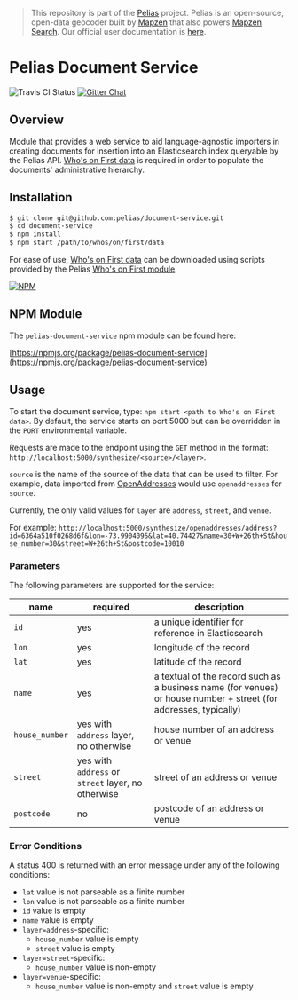 > This repository is part of the [Pelias](https://github.com/pelias/pelias) project. Pelias is an open-source, open-data geocoder built by [Mapzen](https://www.mapzen.com/) that also powers [Mapzen Search](https://mapzen.com/projects/search). Our official user documentation is [here](https://mapzen.com/documentation/search/).

# Pelias Document Service

![Travis CI Status](https://travis-ci.org/pelias/document-service.svg)
[![Gitter Chat](https://badges.gitter.im/pelias/pelias.svg)](https://gitter.im/pelias/pelias?utm_source=badge&utm_medium=badge&utm_campaign=pr-badge)

## Overview

Module that provides a web service to aid language-agnostic importers in creating documents for insertion into an Elasticsearch index queryable by the Pelias API.  [Who's on First data](https://github.com/whosonfirst-data/whosonfirst-data) is required in order to populate the documents' administrative hierarchy.  

## Installation

```bash
$ git clone git@github.com:pelias/document-service.git
$ cd document-service
$ npm install
$ npm start /path/to/whos/on/first/data
```

For ease of use, [Who's on First data](https://github.com/whosonfirst-data/whosonfirst-data) can be downloaded using scripts provided by the Pelias [Who's on First module](https://www.npmjs.com/package/pelias-whosonfirst#downloading-the-data).  

[![NPM](https://nodei.co/npm/pelias-document-service.png?downloads=true&stars=true)](https://nodei.co/npm/pelias-document-service)

## NPM Module

The `pelias-document-service` npm module can be found here:

[https://npmjs.org/package/pelias-document-service](https://npmjs.org/package/pelias-document-service)

## Usage

To start the document service, type: `npm start <path to Who's on First data>`.  By default, the service starts on port 5000 but can be overridden in the `PORT` environmental variable.  

Requests are made to the endpoint using the `GET` method in the format:  `http://localhost:5000/synthesize/<source>/<layer>`.

`source` is the name of the source of the data that can be used to filter.  For example, data imported from [OpenAddresses](https://openaddresses.io/) would use `openaddresses` for `source`.   

Currently, the only valid values for `layer` are `address`, `street`, and `venue`.  

For example: `http://localhost:5000/synthesize/openaddresses/address?id=6364a510f0268d6f&lon=-73.9904095&lat=40.74427&name=30+W+26th+St&house_number=30&street=W+26th+St&postcode=10010`

### Parameters

The following parameters are supported for the service:

| name | required | description |
| ---- | -------- | ----------- |
| `id` | yes | a unique identifier for reference in Elasticsearch |
| `lon` | yes | longitude of the record |
| `lat` | yes | latitude of the record |
| `name` | yes | a textual of the record such as a business name (for venues) or house number + street (for addresses, typically)
| `house_number` | yes with `address` layer, no otherwise | house number of an address or venue |
| `street` | yes with `address` or `street` layer, no otherwise | street of an address or venue |
| `postcode` | no | postcode of an address or venue |

### Error Conditions

A status 400 is returned with an error message under any of the following conditions:

- `lat` value is not parseable as a finite number
- `lon` value is not parseable as a finite number
- `id` value is empty
- `name` value is empty
- `layer=address`-specific:
  - `house_number` value is empty
  - `street` value is empty
- `layer=street`-specific:
  - `house_number` value is non-empty
- `layer=venue`-specific:
  - `house_number` value is non-empty and `street` value is empty

